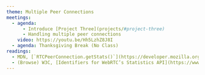 ```yaml
---
theme: Multiple Peer Connections
meetings:
  - agenda:
      - Introduce [Project Three](projects/#project-three)
      - Handling multiple peer connections
    video: https://youtu.be/Hh5LzhZ8J8I
  - agenda: Thanksgiving Break (No Class)
readings:
  - MDN, [`RTCPeerConnection.getStats()`](https://developer.mozilla.org/en-US/docs/Web/API/RTCPeerConnection/getStats)
  - (Browse) W3C, [Identifiers for WebRTC’s Statistics API](https://www.w3.org/TR/webrtc-stats/) CR
---
```

